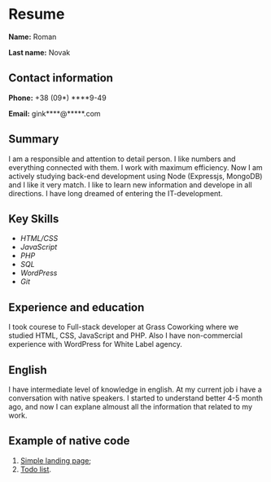# **Resume**

**Name:** Roman

**Last name:** Novak

## Contact information

**Phone:** +38 (09*) ****9-49

**Email:** gink****@*****.com

## Summary 

I am a responsible and attention to detail person. 
I like numbers and everything connected with them. 
I work with maximum efficiency. Now I am actively studying back-end development 
using Node (Expressjs, MongoDB) and I like it very match. I like to learn new information and develope 
in all directions. I have long dreamed of entering the IT-development.

## Key Skills

- *HTML/CSS*
- *JavaScript*
- *PHP*
- *SQL*
- *WordPress*
- *Git*

## Experience and education

I took courese to Full-stack developer at 
Grass Coworking where we studied HTML, CSS, JavaScript and PHP. 
Also I have non-commercial experience with WordPress for White Label agency.

## English

I have intermediate level of knowledge in english.
At my current job i have a conversation with native speakers. 
I started to understand better 4-5 month ago, and now I can explane almoust all the information that related to my work.

## Example of native code

1. [Simple landing page](https://ginkenta.github.io/HomeWorkSite/);
2. [Todo list](https://ginkenta.github.io/todolist/).